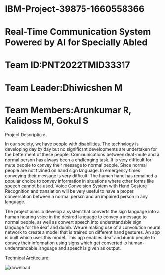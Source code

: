  # IBM-Project-39875-1660558366
 # Real-Time Communication System Powered by AI for Specially Abled
 # Team ID:PNT2022TMID33317
 # Team Leader:Dhiwicshen M
 # Team Members:Arunkumar R, Kalidoss M, Gokul S
Project Description:

In our society, we have people with disabilities. The technology is developing day by day but no significant developments are undertaken for the betterment of these people. Communications between deaf-mute and a normal person has always been a challenging task. It is very difficult for mute people to convey their message to normal people. Since normal people are not trained on hand sign language. In emergency times conveying their message is very difficult. The human hand has remained a popular choice to convey information in situations where other forms like speech cannot be used. Voice Conversion System with Hand Gesture Recognition and translation will be very useful to have a proper conversation between a normal person and an impaired person in any language.

The project aims to develop a system that converts the sign language into a human hearing voice in the desired language to convey a message to normal people, as well as convert speech into understandable sign language for the deaf and dumb. We are making use of a convolution neural network to create a model that is trained on different hand gestures. An app is built which uses this model. This app enables deaf and dumb people to convey their information using signs which get converted to human-understandable language and speech is given as output.

Technical Arcitecture:

![download](https://user-images.githubusercontent.com/83601555/201668136-d7fac769-636b-40ed-ba3f-73f84cca2358.png)


